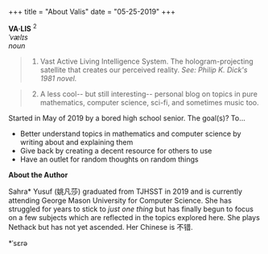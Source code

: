+++
title = "About Valis"
date = "05-25-2019"
+++

**VA·LIS**  <sup>2</sup>  
*ˈvælɪs*  
*noun*

> 1. Vast Active Living Intelligence System.  The hologram-projecting satellite that creates our perceived reality.  *See: Philip K. Dick's 1981 novel.*

> 2. A less cool-- but still interesting-- personal blog on topics in pure mathematics, computer science, sci-fi, and sometimes music too.


Started in May of 2019 by a bored high school senior.  The goal(s)? To...

* Better understand topics in mathematics and computer science by writing about and explaining them
* Give back by creating a decent resource for others to use
* Have an outlet for random thoughts on random things


**About the Author**

Sahra* Yusuf (姚凡莎) graduated from TJHSST in 2019 and is currently attending George Mason University for Computer Science.  She has struggled for years to stick to *just one thing* but has finally begun to focus on a few subjects which are reflected in the topics explored here.  She plays Nethack but has not yet ascended.  Her Chinese is 不错.

*ˈsɛrə
